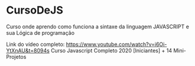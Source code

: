 # CursoDeJS
 Curso onde aprendo como funciona a sintaxe da linguagem JAVASCRIPT e sua Lógica de programação

Link do vídeo completo: https://www.youtube.com/watch?v=i6Oi-YtXnAU&t=8094s
Curso Javascript Completo 2020 [Iniciantes] + 14 Mini-Projetos
